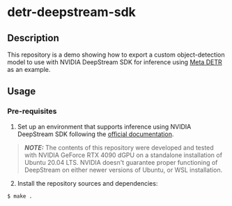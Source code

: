 # detr-deepstream-sdk

## Description

This repository is a demo showing how to export a custom object-detection model to use with NVIDIA DeepStream SDK for
inference using [Meta DETR](https://huggingface.co/facebook/detr-resnet-101) as an example.

## Usage

### Pre-requisites

1. Set up an environment that supports inference using NVIDIA DeepStream SDK following the
[official documentation](https://docs.nvidia.com/metropolis/deepstream/dev-guide/text/DS_Quickstart.html).
> ***NOTE:*** The contents of this repository were developed and tested with NVIDIA GeForce RTX 4090 dGPU on a
standalone installation of Ubuntu 20.04 LTS. NVIDIA doesn't guarantee proper functioning of DeepStream on either newer
versions of Ubuntu, or WSL installation.

2. Install the repository sources and dependencies:
```bash
$ make .
```
